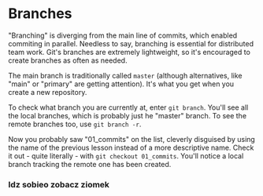 # Branches
"Branching" is diverging from the main line of commits, which enabled
commiting in parallel. Needless to say, branching is essential for
distributed team work. Git's branches are extremely lightweight, so it's
encouraged to create branches as often as needed.

The main branch is traditionally called `master` (although alternatives,
like "main" or "primary" are getting attention). It's what you get when you
create a new repository.

To check what branch you are currently at, enter `git branch`. You'll see
all the local branches, which is probably just he "master" branch. To see
the remote branches too, use `git branch -r`.

Now you probably saw "01_commits" on the list, cleverly disguised by using
the name of the previous lesson instead of a more descriptive name.
Check it out - quite literally - with `git checkout 01_commits`. You'll
notice a local branch tracking the remote one has been created.

### Idz sobieo zobacz ziomek